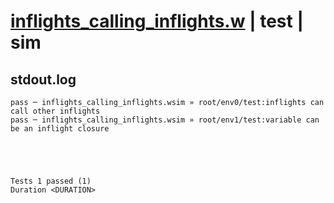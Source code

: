 # [inflights_calling_inflights.w](../../../../../examples/tests/valid/inflights_calling_inflights.w) | test | sim

## stdout.log
```log
pass ─ inflights_calling_inflights.wsim » root/env0/test:inflights can call other inflights 
pass ─ inflights_calling_inflights.wsim » root/env1/test:variable can be an inflight closure
 




Tests 1 passed (1) 
Duration <DURATION>

```

